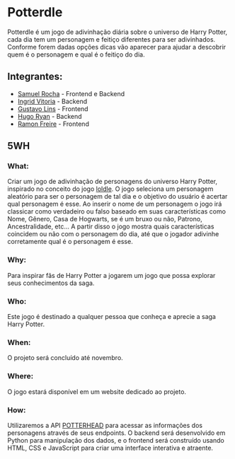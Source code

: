 # Potterdle
Potterdle é um jogo de adivinhação diária sobre o universo de Harry Potter, cada dia tem um personagem e feitiço diferentes para ser adivinhados. Conforme forem dadas opções dicas vão aparecer para ajudar a descobrir quem é o personagem e qual é o feitiço do dia.

## Integrantes:
- [Samuel Rocha](https://github.com/Samtlokomemo/) - Frontend e Backend
- [Ingrid Vitoria](https://github.com/Dorginha) - Backend
- [Gustavo Lins](https://github.com/BABABEA-0) - Frontend
- [Hugo Ryan](https://github.com/hugo-ryan37) - Backend
- [Ramon Freire](https://github.com/SuperFrioPolar) - Frontend

## 5WH

### What: 
Criar um jogo de adivinhação de personagens do universo Harry Potter, inspirado no conceito do jogo [loldle](https://loldle.net/). O jogo seleciona um personagem aleatório para ser o personagem de tal dia e o objetivo do usuário é acertar qual personagem é esse. Ao inserir o nome de um personagem o jogo irá classicar como verdadeiro ou falso baseado em suas características como Nome, Gênero, Casa de Hogwarts, se é um bruxo ou não, Patrono, Ancestralidade, etc... A partir disso o jogo mostra quais características coincidem ou não com o personagem do dia, até que o jogador adivinhe corretamente qual é o personagem é esse.

### Why: 
Para inspirar fãs de Harry Potter a jogarem um jogo que possa explorar seus conhecimentos da saga.

### Who: 
Este jogo é destinado a qualquer pessoa que conheça e aprecie a saga Harry Potter.

### When: 
O projeto será concluído até novembro.

### Where: 
O jogo estará disponível em um website dedicado ao projeto.

### How: 
Utilizaremos a API [POTTERHEAD](https://potterhead-api.vercel.app/) para acessar as informações dos personagens através de seus endpoints. O backend será desenvolvido em Python para manipulação dos dados, e o frontend será construído usando HTML, CSS e JavaScript para criar uma interface interativa e atraente.

